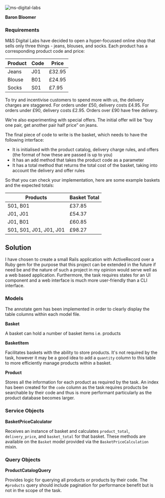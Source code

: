 ![ms-digital-labs](https://image.ibb.co/fDufp8/Screen_Shot_2018_07_13_at_23_03_10.png)

**Baron Bloomer**

### Requirements

M&S Digital Labs have decided to open a hyper-focussed online shop that sells
only three things - jeans, blouses, and socks. Each product has a corresponding
product code and price:

| Product | Code | Price |
| ------- | ---- | ----- |
| Jeans | J01 | £32.95 |
| Blouse | B01 | £24.95 |
| Socks | S01 | £7.95 |

To try and incentivise customers to spend more with us, the delivery charges are
staggered. For orders under £50, delivery costs £4.95. For orders under £90,
delivery costs £2.95. Orders over £90 have free delivery.

We're also experimenting with special offers. The initial offer will be “buy one pair,
get another pair half price” on jeans.

The final piece of code to write is the basket, which needs to have the following
interface:
* It is initialised with the product catalog, delivery charge rules, and offers (the
format of how these are passed is up to you)
* It has an add method that takes the product code as a parameter
* It has a total method that returns the total cost of the basket, taking into
account the delivery and offer rules

So that you can check your implementation, here are some example baskets and
the expected totals:

| Products | Basket Total |
| -------- | ------------ |
| S01, B01 | £37.85 |
| J01, J01 | £54.37 |
| J01, B01 | £60.85 |
| S01, S01, J01, J01, J01 | £98.27 |

## Solution

I have chosen to create a small Rails application with ActiveRecord over a Ruby gem for the purpose that this project can be extended in the future if need be and the nature of such a project in my opinion would serve well as a web based application.
Furthermore, the task requires states for an UI component and a web interface is much more user-friendly than a CLI interface.

### Models

The annotate gem has been implemented in order to clearly display the table columns within each model file.

**Basket**

A basket can hold a number of basket items i.e. products

**BasketItem**

Facilitates baskets with the ability to store products. It's not required by the task, however it may be a good idea to add a `quantity` column to this table to more efficiently manage products within a basket.

**Product**

Stores all the information for each product as required by the task. An index has been created for the `code` column as the task requires products be searchable by their code and thus is more performant particularly as the product database becomes larger.

### Service Objects

**BasketPriceCalculator**

Receives an instance of basket and calculates `product_total`, `delivery_price`, and `basket_total` for that basket. These methods are available on the `Basket` model provided via the `BasketPriceCalculation` mixin.

### Query Objects

**ProductCatalogQuery**

Provides logic for querying all products or products by their code. The `#products` query should include pagination for performance benefit but is not in the scope of the task.
